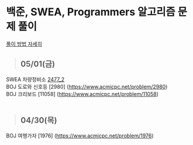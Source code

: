 # 백준, SWEA, Programmers 알고리즘 문제 풀이 
[풀이 방법 자세히](https://jayrightthere.tistory.com/)

>## 05/01(금)
SWEA 차량정비소 [2477_2](https://swexpertacademy.com/main/code/problem/problemDetail.do?contestProbId=AV6c6bgaIuoDFAXy) 
<br>
BOJ 도로와 신호등 [2980] (https://www.acmicpc.net/problem/2980)
<br>
BOJ 크리보드 [11058] (https://www.acmicpc.net/problem/11058)
<br>
<br>
>## 04/30(목)
BOJ 여행가자 [1976] (https://www.acmicpc.net/problem/1976)
<br>

